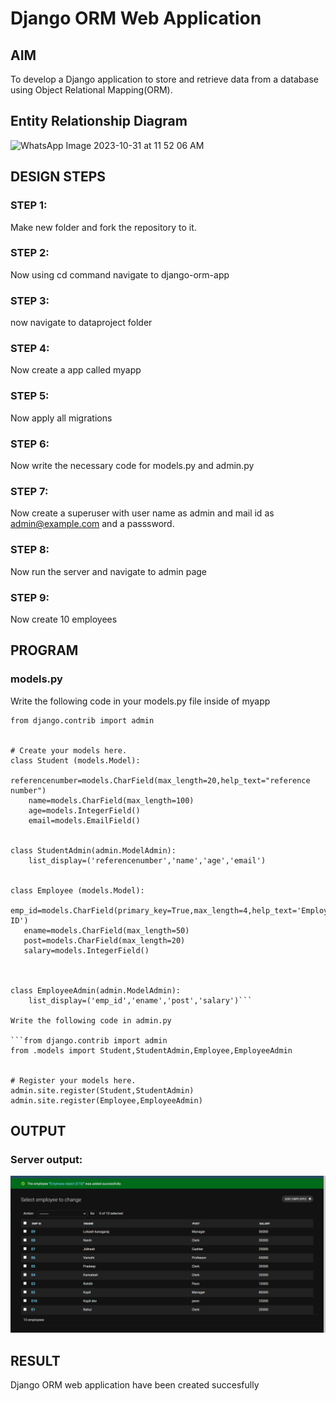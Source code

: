# Django ORM Web Application

## AIM
To develop a Django application to store and retrieve data from a database using Object Relational Mapping(ORM).

## Entity Relationship Diagram

![WhatsApp Image 2023-10-31 at 11 52 06 AM](https://github.com/arbasil05/django-orm-app/assets/144218037/fb9f589a-fc5b-44f0-a773-49d0eb036a67)


## DESIGN STEPS

### STEP 1:

Make new folder and fork the repository to it.

### STEP 2:

Now using cd command navigate to django-orm-app

### STEP 3:

now navigate to dataproject folder

### STEP 4:

Now create a app called myapp

### STEP 5:

Now apply all migrations

### STEP 6:

Now write the necessary code for models.py and admin.py

### STEP 7:

Now create a superuser with user name as admin and mail id as admin@example.com and a passsword.

### STEP 8:

Now run the server and navigate to admin page

### STEP 9:

Now  create 10 employees 



## PROGRAM
### models.py

Write the following code in your models.py file inside of myapp
```from django.db import models
from django.contrib import admin


# Create your models here.
class Student (models.Model):
    referencenumber=models.CharField(max_length=20,help_text="reference number")
    name=models.CharField(max_length=100)
    age=models.IntegerField()
    email=models.EmailField()


class StudentAdmin(admin.ModelAdmin):
    list_display=('referencenumber','name','age','email')


class Employee (models.Model):
   emp_id=models.CharField(primary_key=True,max_length=4,help_text='Employee ID')
   ename=models.CharField(max_length=50)
   post=models.CharField(max_length=20)
   salary=models.IntegerField()
   


class EmployeeAdmin(admin.ModelAdmin):
    list_display=('emp_id','ename','post','salary')```

Write the following code in admin.py

```from django.contrib import admin
from .models import Student,StudentAdmin,Employee,EmployeeAdmin


# Register your models here.
admin.site.register(Student,StudentAdmin)
admin.site.register(Employee,EmployeeAdmin)
```

## OUTPUT
### Server output: 
![serveroutput](./server_output.png)




## RESULT
Django ORM web application have been created succesfully

